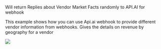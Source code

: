 Will return  Replies about Vendor Market Facts randomly to API.AI for webhook

This example shows how you can use Api.ai webhook to provide different vendor information from webhooks. Gives the details on revenue by geography for a vendor

<a href="https://heroku.com/deploy" target="_blank"><img src="https://www.herokucdn.com/deploy/button.svg"></a>
